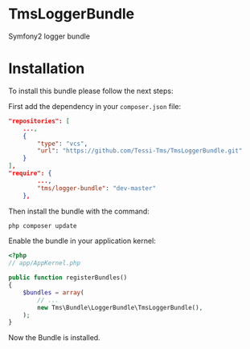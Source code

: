 TmsLoggerBundle
===============

Symfony2 logger bundle


Installation
============

To install this bundle please follow the next steps:

First add the dependency in your `composer.json` file:

```json
"repositories": [
    ...,
    {
        "type": "vcs",
        "url": "https://github.com/Tessi-Tms/TmsLoggerBundle.git"
    }
],
"require": {
        ...,
        "tms/logger-bundle": "dev-master"
    },
```

Then install the bundle with the command:

```sh
php composer update
```

Enable the bundle in your application kernel:

```php
<?php
// app/AppKernel.php

public function registerBundles()
{
    $bundles = array(
        // ...
        new Tms\Bundle\LoggerBundle\TmsLoggerBundle(),
    );
}
```

Now the Bundle is installed.